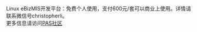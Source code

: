 
Linux eBizMIS开发平台：免费个人使用，支付600元/套可以商业上使用。详情请联系微信号christopherli。<br>
更多信息请访问<a href="http://www.51pas.com">PAS社区</a>
